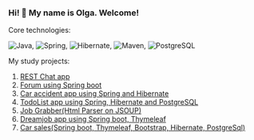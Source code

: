 ### Hi! 👋 My name is Olga. Welcome!

Core technologies:

![Java](https://img.shields.io/badge/Java-%3E%3D8-orange), ![Spring](https://img.shields.io/badge/Spring-%3E%3D5.0-green), ![Hibernate](https://img.shields.io/badge/Hibernate-%3E%3D5.0-yellow), ![Maven](https://img.shields.io/badge/Maven-%3E%3D3-red), ![PostgreSQL](https://img.shields.io/badge/PostgreSQL-%3E%3D9-blue)


My study projects:

1. [REST Chat app](https://github.com/olgaArt1025/job4j_chat)
2. [Forum using Spring boot](https://github.com/olgaArt1025/job4j_forum)
3. [Car accident app using Spring and Hibernate](https://github.com/olgaArt1025/job4j_car_accident)
4. [TodoList app using Spring, Hibernate and PostgreSQL](https://github.com/olgaArt1025/job4j_todo)
5. [Job Grabber(Html Parser on JSOUP)](https://github.com/olgaArt1025/job4j_grabber)
6. [Dreamjob app using Spring boot, Thymeleaf](https://github.com/olgaArt1025/job4j_dreamjob2)
7. [Сar sales(Spring boot, Thymeleaf, Bootstrap, Hibernate, PostgreSql)](https://github.com/olgaArt1025/job4j_cars)

